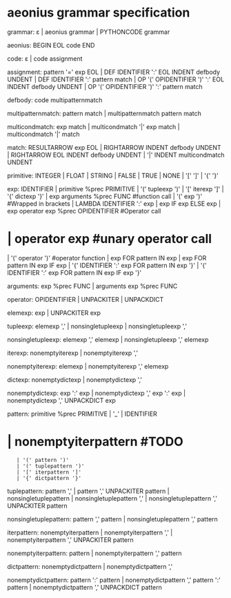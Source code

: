 # aeonius grammar specification

grammar: ε
       | aeonius grammar
       | PYTHONCODE grammar

aeonius: BEGIN EOL code END

code: ε
    | code assignment

assignment: pattern '=' exp EOL
	   | DEF IDENTIFIER ':' EOL INDENT defbody UNDENT
          | DEF IDENTIFIER ':' pattern match
          | OP '(' OPIDENTIFIER ')' ':' EOL INDENT defbody UNDENT
          | OP '(' OPIDENTIFIER ')' ':' pattern match

defbody: code multipatternmatch

multipatternmatch: pattern match
                 | multipatternmatch pattern match

multicondmatch: exp match
              | multicondmatch '|' exp match
              | multicondmatch '|' match

match: RESULTARROW exp EOL
     | RIGHTARROW INDENT defbody UNDENT
     | RIGHTARROW EOL INDENT defbody UNDENT
     | '|' INDENT multicondmatch UNDENT


primitive: INTEGER
         | FLOAT
         | STRING
         | FALSE
         | TRUE
         | NONE
         | '[' ']'
         | '{' '}'


exp: IDENTIFIER
   | primitive %prec PRIMITIVE
   | '(' tupleexp ')'
   | '[' iterexp ']'
   | '{' dictexp '}'
   | exp arguments %prec FUNC         	#function call
   | '(' exp ')'	                     #Wrapped in brackets
   | LAMBDA IDENTIFIER ':' exp
   | exp IF exp ELSE exp
   | exp operator exp %prec OPIDENTIFIER 	#Operator call
#   | operator exp		              #unary operator call
   | '(' operator ')'                     #operator function
   | exp FOR pattern IN exp
   | exp FOR pattern IN exp IF exp
   | '{' IDENTIFIER ':' exp FOR pattern IN exp '}'
   | '{' IDENTIFIER ':' exp FOR pattern IN exp IF exp '}'

arguments: exp %prec FUNC
         | arguments exp %prec FUNC

operator: OPIDENTIFIER
        | UNPACKITER
        | UNPACKDICT


elemexp: exp
       | UNPACKITER exp

tupleexp: elemexp ','
        | nonsingletupleexp
        | nonsingletupleexp ','

nonsingletupleexp: elemexp ',' elemexp
                 | nonsingletupleexp ',' elemexp

iterexp: nonemptyiterexp
       | nonemptyiterexp ','

nonemptyiterexp: elemexp
	        | nonemptyiterexp ',' elemexp

dictexp: nonemptydictexp
       | nonemptydictexp ','
	 
nonemptydictexp: exp ':' exp
	        | nonemptydictexp ',' exp ':' exp
               | nonemptydictexp ',' UNPACKDICT exp



pattern: primitive %prec PRIMITIVE
       | '_'
       | IDENTIFIER
#       | nonemptyiterpattern             #TODO
       | '(' pattern ')'
       | '(' tuplepattern ')'
       | '[' iterpattern ']'
       | '{' dictpattern '}'

tuplepattern: pattern ','
            | pattern ',' UNPACKITER pattern
            | nonsingletuplepattern
            | nonsingletuplepattern ','
            | nonsingletuplepattern ',' UNPACKITER pattern

nonsingletuplepattern: pattern ',' pattern
                     | nonsingletuplepattern ',' pattern

iterpattern: nonemptyiterpattern
	    | nonemptyiterpattern ','
           | nonemptyiterpattern ',' UNPACKITER pattern

nonemptyiterpattern: pattern
		     | nonemptyiterpattern ',' pattern

dictpattern: nonemptydictpattern
	    | nonemptydictpattern ','

nonemptydictpattern: pattern ':' pattern
		     | nonemptydictpattern ',' pattern ':' pattern
                   | nonemptydictpattern ',' UNPACKDICT pattern